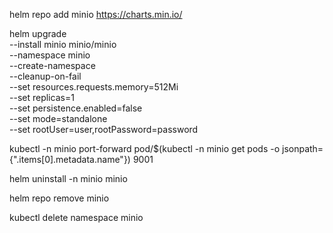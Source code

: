 helm repo add minio https://charts.min.io/

helm upgrade \
--install minio minio/minio \
--namespace minio \
--create-namespace \
--cleanup-on-fail \
--set resources.requests.memory=512Mi \
--set replicas=1 \
--set persistence.enabled=false \
--set mode=standalone \
--set rootUser=user,rootPassword=password


kubectl -n minio port-forward pod/$(kubectl -n minio get pods -o jsonpath={".items[0].metadata.name"}) 9001

helm uninstall -n minio minio

helm repo remove minio

kubectl delete namespace minio
